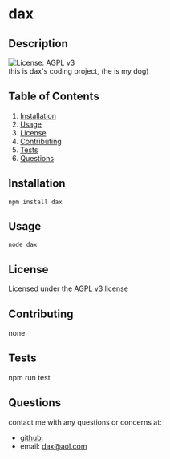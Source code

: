 # dax
  ## Description
  ![License: AGPL v3](https://img.shields.io/badge/License-AGPL%20v3-blue.svg)<br/>
  this is dax's coding project, (he is my dog)<br/>
  
  ## Table of Contents
  1. [Installation](#Installation)
  2. [Usage](#Usage)
  3. [License](#License)
  4. [Contributing](#Contributing)
  5. [Tests](#Tests)
  6. [Questions](#Questions)
  
  ## Installation
  ```
  npm install dax
  ```
  ## Usage
  ```
  node dax
  ```
  ## License
  
  Licensed under the [AGPL v3](https://choosealicense.com/licenses/agpl-3.0/) license
  
  ## Contributing
  none
  ## Tests
  npm run test
  ## Questions
  contact me with any questions or concerns at:
* [github:](https://github.com/dax)
* email: dax@aol.com
